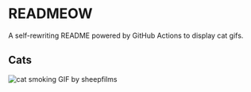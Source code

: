 # READMEOW

A self-rewriting README powered by GitHub Actions to display cat gifs.

## Cats

![cat smoking GIF by sheepfilms](https://media2.giphy.com/media/l0ExdMHUDKteztyfe/200.gif?cid=9acd02dayxlu6qi8lbzsypf3faeucnenie4se1rs3dq5vi7l&ep=v1_gifs_search&rid=200.gif&ct=g)
